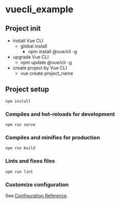 # vuecli_example

## Project init
+ install Vue CLI
  + global install
    + npm install @vue/cli -g
+ upgrade Vue CLI
  + npm update @vue/cli -g
+ create project by Vue CLI
  + vue create project_name

## Project setup
```
npm install
```

### Compiles and hot-reloads for development
```
npm run serve
```

### Compiles and minifies for production
```
npm run build
```

### Lints and fixes files
```
npm run lint
```

### Customize configuration
See [Configuration Reference](https://cli.vuejs.org/config/).

